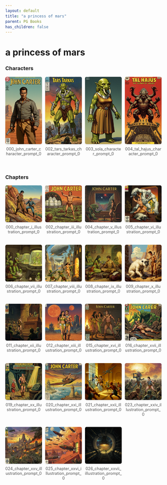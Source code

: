```yaml
---
layout: default
title: "a princess of mars"
parent: PG Books
has_children: false
---
```



<style>
.image-gallery {
  display: flex;
  flex-wrap: wrap;
  justify-content: space-between;
  margin-bottom: 20px;
}

.image-row {
  display: flex;
  justify-content: flex-start;
  width: 100%;
  margin-bottom: 20px;
}

.image-item {
  width: 23%;
  margin-right: 2%;
  text-align: center;
}

.image-item:last-child {
  margin-right: 0;
}

.image-item img {
  width: 100%;
  height: auto;
  object-fit: cover;
  border-radius: 5px;
  box-shadow: 0 2px 4px rgba(0,0,0,0.1);
}

.image-item p {
  margin-top: 5px;
  font-size: 0.9em;
  color: #555;
}

.video-container {
  margin: 20px 0;
}
</style>


# a princess of mars

<h3>Characters</h3>
<div class="image-gallery">
<div class="image-row">
  <div class="image-item">
    <img src="../../assets/pg_books_ai_generated_photos/a_princess_of_mars/characters/000_john_carter_character_prompt_0.png" alt="000_john_carter_character_prompt_0">
    <p>000_john_carter_character_prompt_0</p>
  </div>
  <div class="image-item">
    <img src="../../assets/pg_books_ai_generated_photos/a_princess_of_mars/characters/002_tars_tarkas_character_prompt_0.png" alt="002_tars_tarkas_character_prompt_0">
    <p>002_tars_tarkas_character_prompt_0</p>
  </div>
  <div class="image-item">
    <img src="../../assets/pg_books_ai_generated_photos/a_princess_of_mars/characters/003_sola_character_prompt_0.png" alt="003_sola_character_prompt_0">
    <p>003_sola_character_prompt_0</p>
  </div>
  <div class="image-item">
    <img src="../../assets/pg_books_ai_generated_photos/a_princess_of_mars/characters/004_tal_hajus_character_prompt_0.png" alt="004_tal_hajus_character_prompt_0">
    <p>004_tal_hajus_character_prompt_0</p>
  </div>
</div>
</div>

<h3>Chapters</h3>
<div class="image-gallery">
<div class="image-row">
  <div class="image-item">
    <img src="../../assets/pg_books_ai_generated_photos/a_princess_of_mars/chapters/000_chapter_i_illustration_prompt_0.png" alt="000_chapter_i_illustration_prompt_0">
    <p>000_chapter_i_illustration_prompt_0</p>
  </div>
  <div class="image-item">
    <img src="../../assets/pg_books_ai_generated_photos/a_princess_of_mars/chapters/002_chapter_iii_illustration_prompt_0.png" alt="002_chapter_iii_illustration_prompt_0">
    <p>002_chapter_iii_illustration_prompt_0</p>
  </div>
  <div class="image-item">
    <img src="../../assets/pg_books_ai_generated_photos/a_princess_of_mars/chapters/004_chapter_v_illustration_prompt_0.png" alt="004_chapter_v_illustration_prompt_0">
    <p>004_chapter_v_illustration_prompt_0</p>
  </div>
  <div class="image-item">
    <img src="../../assets/pg_books_ai_generated_photos/a_princess_of_mars/chapters/005_chapter_vi_illustration_prompt_0.png" alt="005_chapter_vi_illustration_prompt_0">
    <p>005_chapter_vi_illustration_prompt_0</p>
  </div>
</div>
<div class="image-row">
  <div class="image-item">
    <img src="../../assets/pg_books_ai_generated_photos/a_princess_of_mars/chapters/006_chapter_vii_illustration_prompt_0.png" alt="006_chapter_vii_illustration_prompt_0">
    <p>006_chapter_vii_illustration_prompt_0</p>
  </div>
  <div class="image-item">
    <img src="../../assets/pg_books_ai_generated_photos/a_princess_of_mars/chapters/007_chapter_viii_illustration_prompt_0.png" alt="007_chapter_viii_illustration_prompt_0">
    <p>007_chapter_viii_illustration_prompt_0</p>
  </div>
  <div class="image-item">
    <img src="../../assets/pg_books_ai_generated_photos/a_princess_of_mars/chapters/008_chapter_ix_illustration_prompt_0.png" alt="008_chapter_ix_illustration_prompt_0">
    <p>008_chapter_ix_illustration_prompt_0</p>
  </div>
  <div class="image-item">
    <img src="../../assets/pg_books_ai_generated_photos/a_princess_of_mars/chapters/009_chapter_x_illustration_prompt_0.png" alt="009_chapter_x_illustration_prompt_0">
    <p>009_chapter_x_illustration_prompt_0</p>
  </div>
</div>
<div class="image-row">
  <div class="image-item">
    <img src="../../assets/pg_books_ai_generated_photos/a_princess_of_mars/chapters/011_chapter_xii_illustration_prompt_0.png" alt="011_chapter_xii_illustration_prompt_0">
    <p>011_chapter_xii_illustration_prompt_0</p>
  </div>
  <div class="image-item">
    <img src="../../assets/pg_books_ai_generated_photos/a_princess_of_mars/chapters/012_chapter_xiii_illustration_prompt_0.png" alt="012_chapter_xiii_illustration_prompt_0">
    <p>012_chapter_xiii_illustration_prompt_0</p>
  </div>
  <div class="image-item">
    <img src="../../assets/pg_books_ai_generated_photos/a_princess_of_mars/chapters/015_chapter_xvi_illustration_prompt_0.png" alt="015_chapter_xvi_illustration_prompt_0">
    <p>015_chapter_xvi_illustration_prompt_0</p>
  </div>
  <div class="image-item">
    <img src="../../assets/pg_books_ai_generated_photos/a_princess_of_mars/chapters/016_chapter_xvii_illustration_prompt_0.png" alt="016_chapter_xvii_illustration_prompt_0">
    <p>016_chapter_xvii_illustration_prompt_0</p>
  </div>
</div>
<div class="image-row">
  <div class="image-item">
    <img src="../../assets/pg_books_ai_generated_photos/a_princess_of_mars/chapters/019_chapter_xx_illustration_prompt_0.png" alt="019_chapter_xx_illustration_prompt_0">
    <p>019_chapter_xx_illustration_prompt_0</p>
  </div>
  <div class="image-item">
    <img src="../../assets/pg_books_ai_generated_photos/a_princess_of_mars/chapters/020_chapter_xxi_illustration_prompt_0.png" alt="020_chapter_xxi_illustration_prompt_0">
    <p>020_chapter_xxi_illustration_prompt_0</p>
  </div>
  <div class="image-item">
    <img src="../../assets/pg_books_ai_generated_photos/a_princess_of_mars/chapters/021_chapter_xxii_illustration_prompt_0.png" alt="021_chapter_xxii_illustration_prompt_0">
    <p>021_chapter_xxii_illustration_prompt_0</p>
  </div>
  <div class="image-item">
    <img src="../../assets/pg_books_ai_generated_photos/a_princess_of_mars/chapters/023_chapter_xxiv_illustration_prompt_0.png" alt="023_chapter_xxiv_illustration_prompt_0">
    <p>023_chapter_xxiv_illustration_prompt_0</p>
  </div>
</div>
<div class="image-row">
  <div class="image-item">
    <img src="../../assets/pg_books_ai_generated_photos/a_princess_of_mars/chapters/024_chapter_xxv_illustration_prompt_0.png" alt="024_chapter_xxv_illustration_prompt_0">
    <p>024_chapter_xxv_illustration_prompt_0</p>
  </div>
  <div class="image-item">
    <img src="../../assets/pg_books_ai_generated_photos/a_princess_of_mars/chapters/025_chapter_xxvi_illustration_prompt_0.png" alt="025_chapter_xxvi_illustration_prompt_0">
    <p>025_chapter_xxvi_illustration_prompt_0</p>
  </div>
  <div class="image-item">
    <img src="../../assets/pg_books_ai_generated_photos/a_princess_of_mars/chapters/026_chapter_xxvii_illustration_prompt_0.png" alt="026_chapter_xxvii_illustration_prompt_0">
    <p>026_chapter_xxvii_illustration_prompt_0</p>
  </div>
</div>
</div>
